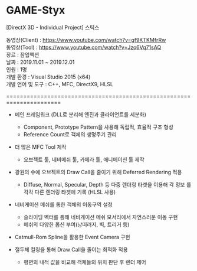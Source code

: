 # GAME-Styx
[DirectX 3D - Individual Project] 스틱스

 동영상(Client)    : https://www.youtube.com/watch?v=gf9KTKMfrRw
<br/>동영상(Tool)      : https://www.youtube.com/watch?v=Jzo6Vq71sAQ
<br/>장르              : 잠입액션
<br/>날짜              : 2019.11.01 ~ 2019.12.01
<br/>인원              : 1명
<br/>개발 환경         : Visual Studio 2015 (x64)
<br/>개발 언어 및 도구  : C++, MFC, DirectX9, HLSL

======================================================================

* 메인 프레임워크 (DLL로 분리해 엔진과 클라이언트를 세분화)
  - Component, Prototype Pattern을 사용해 독립적, 효율적 구조 형성
  - Reference Count로 객체의 생명주기 관리

* 더 많은 MFC Tool 제작
  - 오브젝트 툴, 네비메쉬 툴, 카메라 툴, 애니메이션 툴 제작

* 광원의 수에 오브젝트의 Draw Call을 줄이기 위해 Deferred Rendering 적용
  - Diffuse, Normal, Specular, Depth 등 다중 렌더링 타겟을 이용해 각 정보  를 각각 다른 렌더링 타겟에 기록 (HLSL 사용)

* 네비게이션 메쉬를 통한 객체의 이동구역 설정
  - 슬라이딩 벡터를 통해 네비게이션 메쉬 모서리에서 자연스러운 이동 구현
  - 메쉬의 다양한 옵션 부여(낭떠러지, 벽, 트리거 등)

* Catmull-Rom Spline을 활용한 Event Camera 구현

* 절두체 컬링을 통해 Draw Call을 줄이는 최적화 적용
  - 평면의 내적 값을 비교해 객체들의 위치 판단 후 렌더 제어
